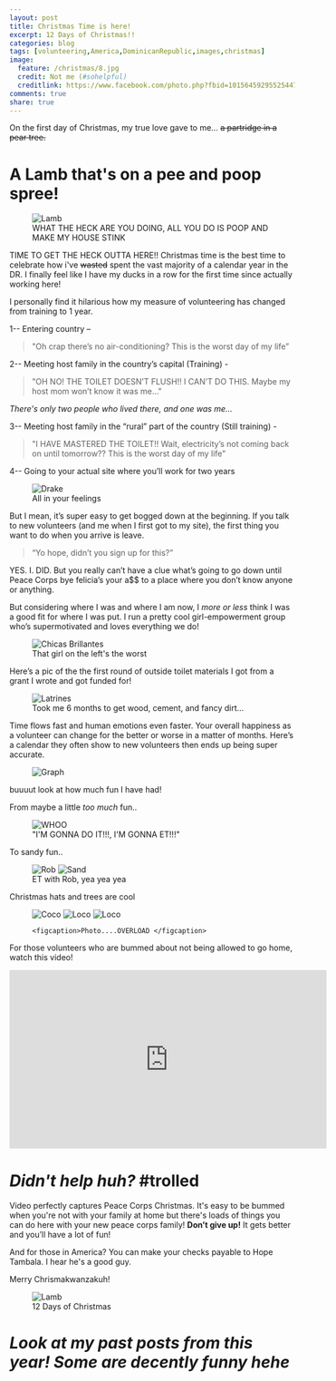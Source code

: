 ```yaml
---
layout: post
title: Christmas Time is here!
excerpt: 12 Days of Christmas!!
categories: blog
tags: [volunteering,America,DominicanRepublic,images,christmas]
image:
  feature: /christmas/8.jpg
  credit: Not me (#sohelpful)
  creditlink: https://www.facebook.com/photo.php?fbid=10156459295525447&set=a.10156459295210447.1073741852.543075446&type=3
comments: true
share: true
---
```

On the first day of Christmas, my true love gave to me…
	~~a partridge in a pear tree.~~

# A Lamb that's on a pee and poop spree!

<!--[Lamb](/life-blog/images/3.jpg)-->
<figure> 	
	<img src="/life-blog/images/christmas/3.jpg" alt="Lamb">	
	<figcaption> WHAT THE HECK ARE YOU DOING, ALL YOU DO IS POOP AND MAKE MY HOUSE STINK
	</figcaption> 
</figure>


TIME TO GET THE HECK OUTTA HERE!!
Christmas time is the best time to celebrate how i've ~~wasted~~ spent the vast majority of a calendar year in the DR. I finally feel like I have my ducks in a row for the first time since actually working here!

I personally find it hilarious how my measure of volunteering has changed from training to 1 year.

1-- Entering country – 

>"Oh crap there’s no air-conditioning? This is the worst day of my life”

2-- Meeting host family in the country’s capital (Training) -

>"OH NO! THE TOILET DOESN’T FLUSH!! I CAN’T DO THIS. Maybe my host mom won’t know it was me…"

*There's only two people who lived there, and one was me...*

3-- Meeting host family in the “rural” part of the country (Still training) -

>"I HAVE MASTERED THE TOILET!! Wait, electricity’s not coming back on until tomorrow?? This is the worst day of my life"

4--	Going to your actual site where you’ll work for two years 
<!--[Drake](/life-blog/images/christmas/9.jpg)-->

<figure> 	
	<img src="/life-blog/images/christmas/9.jpg" alt="Drake">	
	<figcaption> All in your feelings
	</figcaption> 
</figure>

But I mean, it’s super easy to get bogged down at the beginning. If you talk to new volunteers (and me when I first got to my site), the first thing you want to do when you arrive is leave. 

>“Yo hope, didn’t you sign up for this?”

YES. I. DID. But you really can’t have a clue what’s going to go down until Peace Corps bye felicia’s your a$$ to a place where you don’t know anyone or anything. 

But considering where I was and where I am now, I *more or less* think I was a good fit for where I was put. I run a pretty cool girl-empowerment group who’s supermotivated and loves everything we do!
<!--[Chicas Brillantes](/life-blog/images/christmas/1.jpg) -->
<figure> 	
	<img src="/life-blog/images/christmas/1.jpg" alt="Chicas Brillantes">	
	<figcaption> That girl on the left's the worst
	</figcaption> 
</figure>

Here’s a pic of the the first round of outside toilet materials I got from a grant I wrote and got funded for! 
<!--[Latrines](/life-blog/images/christmas/2.jpg)-->
<figure> 	
	<img src="/life-blog/images/christmas/2.jpg" alt="Latrines">	
	<figcaption> Took me 6 months to get wood, cement, and fancy dirt...
	</figcaption> 
</figure>

Time flows fast and human emotions even faster. Your overall happiness as a volunteer can change for the better or worse in a matter of months. Here’s a calendar they often show to new volunteers then ends up being super accurate.

<figure> 	
	<img src="/life-blog/images/christmas/10.jpg" alt="Graph">	 
</figure>

buuuut look at how much fun I have had! 

From maybe a little *too much* fun..
<!--[ET](/life-blog/images/christmas/11.jpg) -->

<figure>
	<img src="/life-blog/images/christmas/11.jpg" alt="WHOO">
	<figcaption> "I'M GONNA DO IT!!!, I'M GONNA ET!!!" </figcaption>
</figure>

To sandy fun..
<figure class="half"> 	
	<img src="/life-blog/images/christmas/16.jpg" alt="Rob">
	<img src="/life-blog/images/christmas/13.jpg" alt="Sand">	
	<figcaption> ET with Rob, yea yea yea</figcaption> 
</figure>

Christmas hats and trees are cool
<figure class="third"> 	
	<img src="/life-blog/images/christmas/15.jpg" alt="Coco"> 
	<img src="/life-blog/images/christmas/17.jpg" alt ="Loco">
	<img src="/life-blog/images/christmas/14.jpg" alt ="Loco">	
	
	<figcaption>Photo....OVERLOAD </figcaption> 
</figure>

For those volunteers who are bummed about not being allowed to go home, watch this video!

<iframe width="560" height="315" src="https://www.youtube.com/embed/GPG3zSgm_Qo" frameborder="0" allowfullscreen></iframe>




# *Didn't help huh?* #trolled

Video perfectly captures Peace Corps Christmas. It's easy to be bummed when you're not with your family at home but there's loads of things you can do here with your new peace corps family! **Don’t give up!** It gets better and you’ll have a lot of fun!

And for those in America? You can make your checks payable to Hope Tambala. I hear he's a good guy.




Merry Chrismakwanzakuh!
<figure> 	
	<img src="/life-blog/images/christmas/12.jpg" alt="Lamb"> 	
	<figcaption>12 Days of Christmas</figcaption> 
</figure>


# *Look at my past posts from this year! Some are decently funny hehe*
